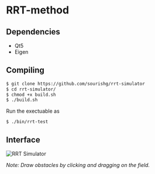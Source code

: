 # RRT-method
## Dependencies
* Qt5
* Eigen

## Compiling
```bash
$ git clone https://github.com/sourishg/rrt-simulator
$ cd rrt-simulator/
$ chmod +x build.sh
$ ./build.sh
```
Run the exectuable as
```
$ ./bin/rrt-test
```
## Interface

![RRT Simulator](imgs/rrt-sim.png)

*Note: Draw obstacles by clicking and dragging on the field.*
  
